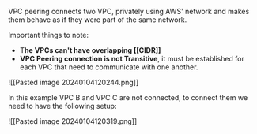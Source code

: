 VPC peering connects two VPC, privately using AWS' network and makes them behave as if they were part of the same network.

Important things to note:
- T**he VPCs can't have overlapping [[CIDR]]**
- **VPC Peering connection is not Transitive**, it must be established for each VPC that need to communicate with one another. 

![[Pasted image 20240104120244.png]]

In this example VPC B and VPC C are not connected, to connect them we need to have the following setup:

![[Pasted image 20240104120319.png]]